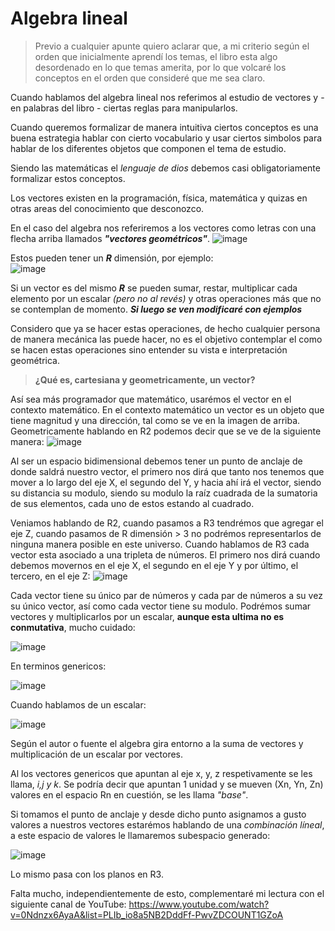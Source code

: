 # Algebra lineal

> Previo a cualquier apunte quiero aclarar que, a mi criterio según el orden que inicialmente aprendí los temas, el libro esta algo desordenado en lo que temas amerita, por lo que volcaré los conceptos en el orden que consideré que me sea claro.

Cuando hablamos del algebra lineal nos referimos al estudio de vectores y - en palabras del libro - ciertas reglas para manipularlos.

Cuando queremos formalizar de manera intuitiva ciertos conceptos es una buena estrategia hablar con cierto vocabulario y usar ciertos simbolos para hablar de los diferentes objetos que componen el tema de estudio.

Siendo las matemáticas el *lenguaje de dios* debemos casi obligatoriamente formalizar estos conceptos.

Los vectores existen en la programación, física, matemática y quizas en otras areas del conocimiento que desconozco.

En el caso del algebra nos referiremos a los vectores como letras con una flecha arriba llamados ***"vectores geométricos"***.
                                              ![image](https://github.com/user-attachments/assets/1f130eaa-c69f-43e5-900b-ff677b661685)
                                              
Estos pueden tener un ***R*** dimensión, por ejemplo:                               
                                               ![image](https://github.com/user-attachments/assets/b2da0754-194b-4d64-b373-0115968be6a4)
                                               
Si un vector es del mismo ***R*** se pueden sumar, restar, multiplicar cada elemento por un escalar *(pero no al revés)* y otras operaciones más que no se contemplan de momento. ***Si luego se ven modificaré con ejemplos***


Considero que ya se hacer estas operaciones, de hecho cualquier persona de manera mecánica las puede hacer, no es el objetivo contemplar el como se hacen estas operaciones sino entender su vista e interpretación geométrica.

> **¿Qué es, cartesiana y geometricamente, un vector?**

Así sea más programador que matemático, usarémos el vector en el contexto matemático.
En el contexto matemático un vector es un objeto que tiene magnitud y una dirección, tal como se ve en la imagen de arriba.
Geometricamente hablando en R2 podemos decir que se ve de la siguiente manera:
![image](https://github.com/user-attachments/assets/9580d583-c7a7-4f8c-8cb6-6105fe87e5cc)

Al ser un espacio bidimensional debemos tener un punto de anclaje de donde saldrá nuestro vector, el primero nos dirá que tanto nos tenemos que mover a lo largo del eje X, el segundo del Y, y hacia ahí irá el vector, siendo su distancia su modulo,
siendo su modulo la raíz cuadrada de la sumatoria de sus elementos, cada uno de estos estando al cuadrado.

Veniamos hablando de R2, cuando pasamos a R3 tendrémos que agregar el eje Z, cuando pasamos de R dimensión > 3 no podrémos representarlos de ninguna manera posible en este universo.
Cuando hablamos de R3 cada vector esta asociado a una tripleta de números.
El primero nos dirá cuando debemos movernos en el eje X, el segundo en el eje Y y por último, el tercero, en el eje Z:
![image](https://github.com/user-attachments/assets/73af29b2-d5b3-45e7-a3bb-3272ce6d97f9)

Cada vector tiene su único par de números y cada par de números a su vez su único vector, así como cada vector tiene su modulo.
Podrémos sumar vectores y multiplicarlos por un escalar, **aunque esta ultima no es conmutativa**, mucho cuidado:

![image](https://github.com/user-attachments/assets/a0b9fcd3-6a13-45d5-a49f-e6fa575447c1)

En terminos genericos:

![image](https://github.com/user-attachments/assets/e2a11154-646e-414a-abaa-915c840be48a)

Cuando hablamos de un escalar:

![image](https://github.com/user-attachments/assets/fcf68d71-4f7a-4efc-aa10-4b295cdbd293)

Según el autor o fuente el algebra gira entorno a la suma de vectores y multiplicación de un escalar por vectores. 

Al los vectores genericos que apuntan al eje x, y, z respetivamente se les llama, *i,j y k*. Se podría decir que apuntan 1 unidad y se mueven (Xn, Yn, Zn) valores en el espacio Rn en cuestión, se les llama *"base"*.

Si tomamos el punto de anclaje y desde dicho punto asignamos a gusto valores a nuestros vectores estarémos hablando de una *combinación líneal*, a este espacio de valores le llamaremos subespacio generado:

![image](https://github.com/user-attachments/assets/2f64af83-cd48-4215-bfeb-357cf369cb05)

Lo mismo pasa con los planos en R3.





Falta mucho, independientemente de esto, complementaré mi lectura con el siguiente canal de YouTube: https://www.youtube.com/watch?v=0Ndnzx6AyaA&list=PLIb_io8a5NB2DddFf-PwvZDCOUNT1GZoA

                                      
